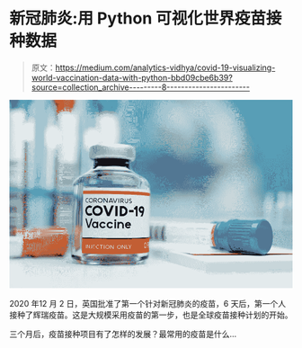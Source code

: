 # 新冠肺炎:用 Python 可视化世界疫苗接种数据

> 原文：<https://medium.com/analytics-vidhya/covid-19-visualizing-world-vaccination-data-with-python-bbd09cbe6b39?source=collection_archive---------8----------------------->

![](img/7c16312b23972353fdc7262b69f20372.png)

2020 年12 月 2 日，英国批准了第一个针对新冠肺炎的疫苗，6 天后，第一个人接种了辉瑞疫苗。这是大规模采用疫苗的第一步，也是全球疫苗接种计划的开始。

三个月后，疫苗接种项目有了怎样的发展？最常用的疫苗是什么…